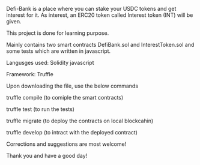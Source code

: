 Defi-Bank is a place where you can stake your USDC tokens and
get interest for it. As interest, an ERC20 token called Interest token (INT)
will be given.

This project is done for learning purpose.

Mainly contains two smart contracts DefiBank.sol and InterestToken.sol
and some tests which are written in javascript.

Langusges used:
Solidity
javascript

Framework:
Truffle


Upon downloading the file, use the below commands

truffle compile (to comiple the smart contracts)

truffle test (to run the tests)

truffle migrate (to deploy the contracts on local blockcahin)

truffle develop (to intract with the deployed contract)

Corrections and suggestions are most welcome!

Thank you and have a good day!

